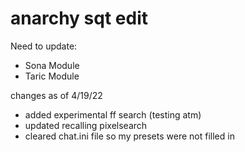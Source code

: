 # anarchy sqt edit

Need to update:
- Sona Module
- Taric Module

changes as of 4/19/22
- added experimental ff search (testing atm)
- updated recalling pixelsearch
- cleared chat.ini file so my presets were not filled in
